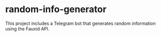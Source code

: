 # random-info-generator
This project includes a Telegram bot that generates random information using the Fauxid API.
